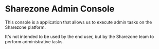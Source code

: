 # Sharezone Admin Console

This console is a application that allows us to execute admin tasks on the
Sharezone platform.

It's not intended to be used by the end user, but by the Sharezone team to
perform administrative tasks.
